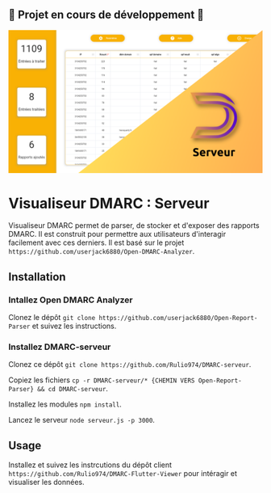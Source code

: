 ## :construction: Projet en cours de développement :construction:


![Alt text](https://github.com/Rulio974/DMARC-serveur/blob/main/assets/ban_serveur.png)

# Visualiseur DMARC : Serveur

Visualiseur DMARC permet de parser, de stocker et d'exposer des rapports DMARC. Il est construit pour permettre aux utilisateurs d'interagir facilement avec ces derniers.
Il est basé sur le projet `https://github.com/userjack6880/Open-DMARC-Analyzer`.

## Installation

### Intallez Open DMARC Analyzer

Clonez le dépôt ```git clone https://github.com/userjack6880/Open-Report-Parser``` et suivez les instructions.

### Installez DMARC-serveur

Clonez ce dépôt ```git clone https://github.com/Rulio974/DMARC-serveur```.

Copiez les fichiers ```cp -r DMARC-serveur/* {CHEMIN VERS Open-Report-Parser} && cd DMARC-serveur```.

Installez les modules ```npm install```.

Lancez le serveur ```node serveur.js -p 3000```.


## Usage

Installez et suivez les instrcutions du dépôt client ```https://github.com/Rulio974/DMARC-Flutter-Viewer``` pour intéragir et visualiser les données.






